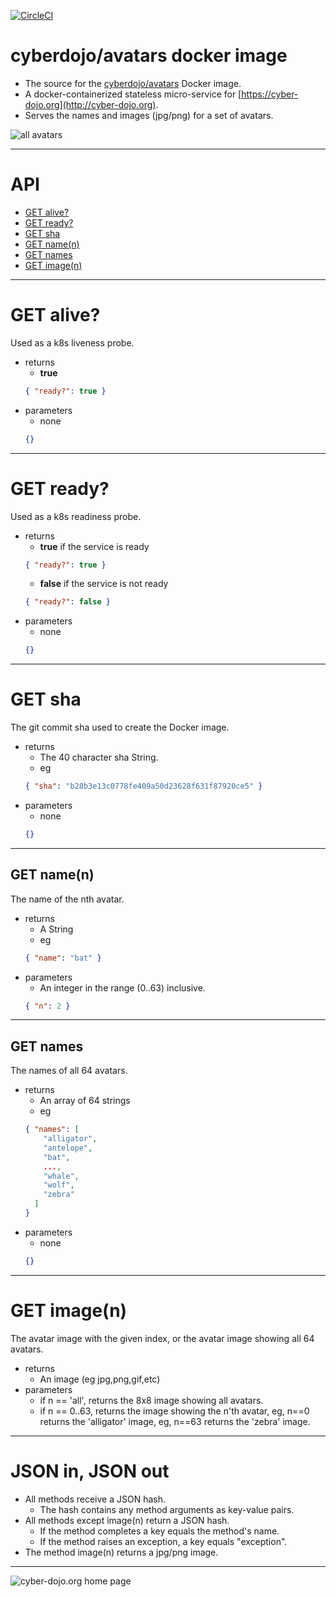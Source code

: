 [![CircleCI](https://circleci.com/gh/cyber-dojo/avatars.svg?style=svg)](https://circleci.com/gh/cyber-dojo/avatars)

# cyberdojo/avatars docker image

- The source for the [cyberdojo/avatars](https://hub.docker.com/r/cyberdojo/avatars/tags) Docker image.
- A docker-containerized stateless micro-service for [https://cyber-dojo.org](http://cyber-dojo.org).
- Serves the names and images (jpg/png) for a set of avatars.

![all avatars](app/images/all.png?raw=true "all avatars")

- - - -
# API
  * [GET alive?](#get-alive)
  * [GET ready?](#get-ready)
  * [GET sha](#get-sha)
  * [GET name(n)](#get-namen)
  * [GET names](#get-names)
  * [GET image(n)](#get-imagen)

- - - -
# GET alive?
Used as a k8s liveness probe.
- returns
  * **true**
  ```json
  { "ready?": true }
  ```
- parameters
  * none
  ```json
  {}
  ```

- - - -
# GET ready?
Used as a k8s readiness probe.
- returns
  * **true** if the service is ready
  ```json
  { "ready?": true }
  ```
  * **false** if the service is not ready
  ```json
  { "ready?": false }
  ```
- parameters
  * none
  ```json
  {}
  ```

- - - -
# GET sha
The git commit sha used to create the Docker image.
- returns
  * The 40 character sha String.
  * eg
  ```json
  { "sha": "b28b3e13c0778fe409a50d23628f631f87920ce5" }
  ```
- parameters
  * none
  ```json
  {}
  ```

- - - -
## GET name(n)
The name of the nth avatar.
- returns
  * A String
  * eg
  ```json
  { "name": "bat" }
  ```
- parameters
  * An integer in the range (0..63) inclusive.
  ```json
  { "n": 2 }
  ```

- - - -
## GET names
The names of all 64 avatars.
- returns
  * An array of 64 strings
  * eg
  ```json
  { "names": [
      "alligator",
      "antelope",
      "bat",
      ...,
      "whale",
      "wolf",
      "zebra"
    ]
  }
  ```
- parameters
  * none
  ```json
  {}
  ```

- - - -
# GET image(n)
The avatar image with the given index,
or the avatar image showing all 64 avatars.
- returns
  * An image (eg jpg,png,gif,etc)
- parameters
  * if n == 'all', returns the 8x8 image showing all avatars.
  * if n == 0..63, returns the image showing the n'th avatar,
    eg, n==0 returns the 'alligator' image,
    eg, n==63 returns the 'zebra' image.

- - - -
# JSON in, JSON out  
* All methods receive a JSON hash.
  * The hash contains any method arguments as key-value pairs.
* All methods except image(n) return a JSON hash.
  * If the method completes a key equals the method's name.
  * If the method raises an exception, a key equals "exception".
* The method image(n) returns a jpg/png image.

- - - -
![cyber-dojo.org home page](https://github.com/cyber-dojo/cyber-dojo/blob/master/shared/home_page_snapshot.png)
